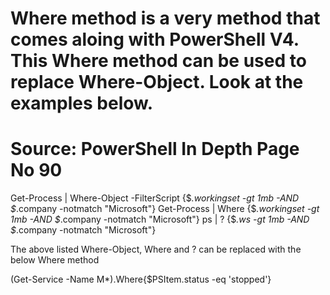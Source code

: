 # Where method is a very method that comes aloing with PowerShell V4. This Where method can be used to replace Where-Object. Look at the examples below.
# Source: PowerShell In Depth Page No 90

Get-Process | Where-Object -FilterScript {$_.workingset -gt 1mb -AND $_.company -notmatch "Microsoft"}
Get-Process | Where {$_.workingset -gt 1mb -AND $_.company -notmatch "Microsoft"}
ps | ? {$_.ws -gt 1mb -AND $_.company -notmatch "Microsoft"}

The above listed Where-Object, Where and ? can be replaced with the below Where method

(Get-Service -Name M*).Where{$PSItem.status -eq 'stopped'}
